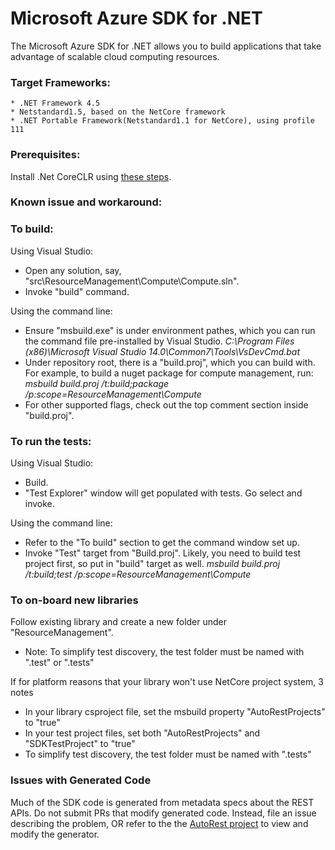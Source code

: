 # Microsoft Azure SDK for .NET

The Microsoft Azure SDK for .NET allows you to build applications
that take advantage of scalable cloud computing resources.

### Target Frameworks:

    * .NET Framework 4.5
    * Netstandard1.5, based on the NetCore framework 
    * .NET Portable Framework(Netstandard1.1 for NetCore), using profile 111

### Prerequisites:
  Install .Net CoreCLR using [these steps](https://www.microsoft.com/net/core).

### Known issue and workaround:
   
### To build:

Using Visual Studio:

  - Open any solution, say, "src\ResourceManagement\Compute\Compute.sln".
  - Invoke "build" command.

Using the command line:

  - Ensure "msbuild.exe" is under environment pathes, which you can run the command file pre-installed by Visual Studio.
        *C:\Program Files (x86)\Microsoft Visual Studio 14.0\Common7\Tools\VsDevCmd.bat*
  - Under repository root, there is a "build.proj", which you can build with. For example, to build a nuget package for compute management, run:
        *msbuild build.proj /t:build;package /p:scope=ResourceManagement\Compute*
  - For other supported flags, check out the top comment section inside "build.proj".
   

### To run the tests:

Using Visual Studio:

  - Build.
  - "Test Explorer" window will get populated with tests. Go select and invoke.

Using the command line:

  - Refer to the "To build" section to get the command window set up.
  - Invoke "Test" target from "Build.proj". Likely, you need to build test project first, so put in "build" target as well. 
        *msbuild build.proj /t:build;test /p:scope=ResourceManagement\Compute*

### To on-board new libraries
Follow existing library and create a new folder under "ResourceManagement".
  - Note: To simplify test discovery, the test folder must be named with ".test" or ".tests"
  
If for platform reasons that your library won't use NetCore project system, 3 notes
  - In your library csproject file, set the msbuild property "AutoRestProjects" to "true"
  - In your test project files, set both "AutoRestProjects" and "SDKTestProject" to "true"
  - To simplify test discovery, the test folder must be named with ".tests"

### Issues with Generated Code
Much of the SDK code is generated from metadata specs about the REST APIs. Do not submit PRs that modify generated code. Instead, file an issue describing the problem, OR refer to the the [AutoRest project](AutoRest) to view and modify the generator. 

[AutoRest]:https://github.com/azure/autorest

